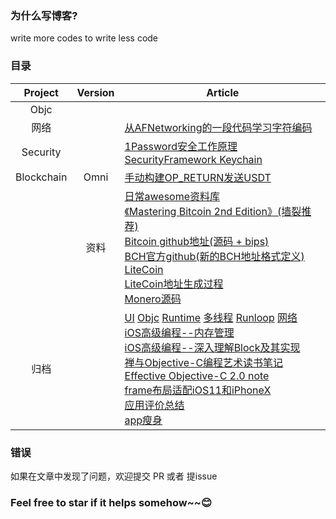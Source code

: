 
### 为什么写博客?

 write more codes to write less code

### 目录
|Project        | Version           | Article     |
|:------------------:|:-------------:|-----------------------|
|Objc |  | |
|网络||[从AFNetworking的一段代码学习字符编码](https://github.com/SenorSamuel/Blog/blob/master/content/从AFNetworking的一段代码学习字符编码.md)|
|Security||[1Password安全工作原理](https://github.com/SenorSamuel/Blog/blob/master/content/1Password安全工作原理.md)<br>[SecurityFramework Keychain](https://github.com/SenorSamuel/Blog/blob/master/content/Keychain.md)|
|Blockchain|Omni|[手动构建OP_RETURN发送USDT](https://github.com/SenorSamuel/Blog/blob/master/content/Blockchain_2019_1_24_手动构建OP_RETURN发送USDT.md)
||资料|[日常awesome资料库](https://github.com/chaozh/awesome-blockchain)<br>[《Mastering Bitcoin 2nd Edition》(墙裂推荐)](samuel-image-hosting.oss-cn-shenzhen.aliyuncs.comMastering%20Bitcoin_%20Programming%20the%20Open%20Blockchain.epub)<br>[Bitcoin github地址(源码 + bips)](https://github.com/bitcoin)<br>[BCH官方github(新的BCH地址格式定义)](https://github.com/bitcoincashorg)<br>[LiteCoin](https://github.com/litecoin-project/litecoin)<br>[LiteCoin地址生成过程](https://bitcoin.stackexchange.com/questions/65282/how-is-a-litecoin-address-generated?utm_medium=organic&utm_source=google_rich_qa&utm_campaign=google_rich_qa)<br>[Monero源码](https://github.com/monero-project)|<br>
|归档||[UI](https://github.com/SenorSamuel/Blog/blob/master/content/iMooc之UI拾遗.md) [Objc](https://github.com/SenorSamuel/Blog/blob/master/content/iMooc%20objc拾遗.md) [Runtime](https://github.com/SenorSamuel/Blog/blob/master/content/iMooc之Runtime拾遗.md) [多线程](https://github.com/SenorSamuel/Blog/blob/master/content/多线程%20の%20拾遗.md) [Runloop](https://github.com/SenorSamuel/Blog/blob/master/content/Runloop%20の%20拾遗.md)  [网络](https://github.com/SenorSamuel/Blog/blob/master/content/网络%20の拾遗.md)<br> [iOS高级编程--内存管理](https://github.com/SenorSamuel/blog/blob/master/content/iOS高级编程--内存管理.md) <br>[iOS高级编程--深入理解Block及其实现](https://github.com/SenorSamuel/blog/blob/master/content/Block.md)<br>[禅与Objective-C编程艺术读书笔记](https://github.com/SenorSamuel/blog/blob/master/content/禅与Objective-C编程艺术.md)<br>[Effective Objective-C 2.0 note](https://github.com/SenorSamuel/Blog/blob/master/content/EffectiveObjc%20note.md)<br>[frame布局适配iOS11和iPhoneX](https://github.com/SenorSamuel/blog/blob/master/content/frame布局适配iOS11和iPhoneX.md)<br>[应用评价总结](https://github.com/SenorSamuel/blog/blob/master/content/应用评价.md)<br>[app瘦身](https://github.com/SenorSamuel/blog/blob/master/content/我的app瘦身.md)<br>|

### 错误
如果在文章中发现了问题，欢迎提交 PR 或者 提issue

### Feel free to star if it helps somehow~~😊

